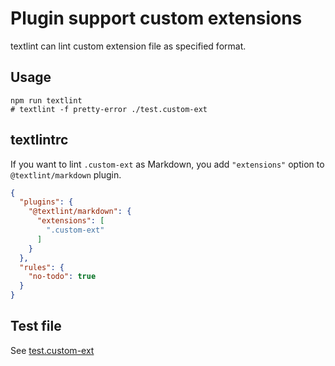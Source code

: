 # Plugin support custom extensions

textlint can lint custom extension file as specified format.

## Usage

    npm run textlint
    # textlint -f pretty-error ./test.custom-ext

## textlintrc

If you want to lint `.custom-ext` as Markdown,
you add `"extensions"` option to `@textlint/markdown` plugin.

```json
{
  "plugins": {
    "@textlint/markdown": {
      "extensions": [
        ".custom-ext"
      ]
    }
  },
  "rules": {
    "no-todo": true
  }
}
```


## Test file

See [test.custom-ext](./test.custom-ext)
